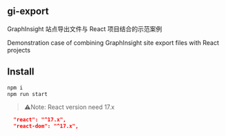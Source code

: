 ## gi-export

GraphInsight 站点导出文件与 React 项目结合的示范案例

Demonstration case of combining GraphInsight site export files with React projects

## Install

```bash
npm i
npm run start
```

> ⚠️Note: React version need 17.x

```json
  "react": "^17.x",
  "react-dom": "^17.x",
```

